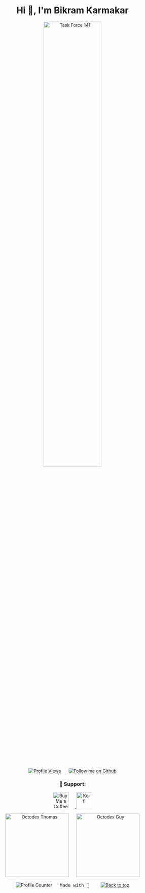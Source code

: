 <!-- HEADER -->
<h1 align="center">Hi 👋, I'm Bikram Karmakar</h1>

<!-- TOP IMAGE -->
<p align="center">
  <img 
    src="https://wallpapercave.com/wp/wp9500685.jpg" 
    alt="Task Force 141" 
    width="60%" 
  />
</p>

<!-- PROFILE METRICS -->
<p align="center">
  <!-- Profile Views -->
  <a 
    href="https://komarev.com/ghpvc/?username=bikramkarmakar&label=Profile%20views&lcolor=640464&style=for-the-badge&color=7c007c&logo=AngelList&logoColor=white" 
    target="_blank" 
    rel="noreferrer"
  >
    <img 
      src="https://komarev.com/ghpvc/?username=bikramkarmakar&label=Profile%20views&lcolor=640464&style=for-the-badge&color=7c007c&logo=AngelList&logoColor=white" 
      alt="Profile Views" 
      style="margin-right: 20px;"
    />
  </a>
  <!-- Follow -->
  <a 
    href="https://github.com/bikramkarmakar?tab=followers" 
    target="_blank" 
    rel="noreferrer"
  >
    <img 
      src="https://img.shields.io/github/followers/bikramkarmakar?label=Follow&style=for-the-badge" 
      alt="Follow me on Github" 
    />
  </a>
</p>

<!-- SUPPORT -->
<h3 align="center">🤝 Support:</h3>
<p align="center">
  <a 
    href="https://www.buymeacoffee.com/bikramkarmakar" 
    target="_blank" 
    rel="noreferrer"
  >
    <img 
      src="https://cdn.buymeacoffee.com/buttons/v2/default-yellow.png" 
      alt="Buy Me a Coffee" 
      height="50" 
      style="margin-right: 20px;"
    />
  </a>
  <a 
    href="https://ko-fi.com/bikramkarmakar" 
    target="_blank" 
    rel="noreferrer"
  >
    <img 
      src="https://cdn.ko-fi.com/cdn/kofi3.png?v=3" 
      alt="Ko-fi" 
      height="50" 
    />
  </a>
</p>

<!-- OCTODEX IMAGES -->
<p align="center">
  <img 
    src="https://octodex.github.com/images/daftpunktocat-thomas.gif" 
    alt="Octodex Thomas" 
    width="200" 
    style="margin-right: 20px;"
  />
  <img 
    src="https://octodex.github.com/images/daftpunktocat-guy.gif" 
    alt="Octodex Guy" 
    width="200" 
  />
</p>

<!-- FOOTER -->
<p align="center">
  <!-- Visitor Count -->
  <img 
    src="https://profile-counter.glitch.me/bikramkarmakar/count.svg" 
    alt="Profile Counter" 
    style="margin-right: 20px;"
  />
  <!-- Made with Love -->
  <samp>Made with 💜</samp>
  &nbsp;&nbsp;
  <!-- Back to Top -->
  <a href="#top">
    <img 
      src="https://img.shields.io/static/v1?label=&message=back+to+top&color=7E3ACE&style=for-the-badge" 
      alt="Back to top" 
      style="margin-left: 20px;" 
    />
  </a>
</p>
